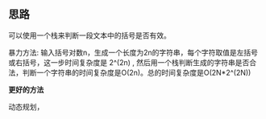 ## 思路

可以使用一个栈来判断一段文本中的括号是否有效。

暴力方法: 输入括号对数n，生成一个长度为2n的字符串，每个字符取值是左括号或右括号，这一步时间复杂度是 2^(2n) , 然后用一个栈判断生成的字符串是否合法，判断一个字符串的时间复杂度是O(2n)。总的时间复杂度是O(2N*2^(2N))

**更好的方法**

动态规划，